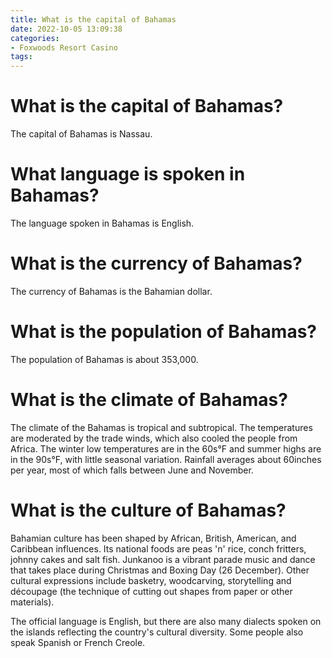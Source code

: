 ```yaml
---
title: What is the capital of Bahamas
date: 2022-10-05 13:09:38
categories:
- Foxwoods Resort Casino
tags:
---
```



#  What is the capital of Bahamas?

The capital of Bahamas is Nassau.

#  What language is spoken in Bahamas?

The language spoken in Bahamas is English.

#  What is the currency of Bahamas?

The currency of Bahamas is the Bahamian dollar.

#  What is the population of Bahamas?

The population of Bahamas is about 353,000.

#  What is the climate of Bahamas?

The climate of the Bahamas is tropical and subtropical. The temperatures are moderated by the trade winds, which also cooled the people from Africa. The winter low temperatures are in the 60s°F and summer highs are in the 90s°F, with little seasonal variation. Rainfall averages about 60inches per year, most of which falls between June and November.

# What is the culture of Bahamas?

 Bahamian culture has been shaped by African, British, American, and Caribbean influences. Its national foods are peas 'n' rice, conch fritters, johnny cakes and salt fish. Junkanoo is a vibrant parade music and dance that takes place during Christmas and Boxing Day (26 December). Other cultural expressions include basketry, woodcarving, storytelling and découpage (the technique of cutting out shapes from paper or other materials).

The official language is English, but there are also many dialects spoken on the islands reflecting the country's cultural diversity. Some people also speak Spanish or French Creole.